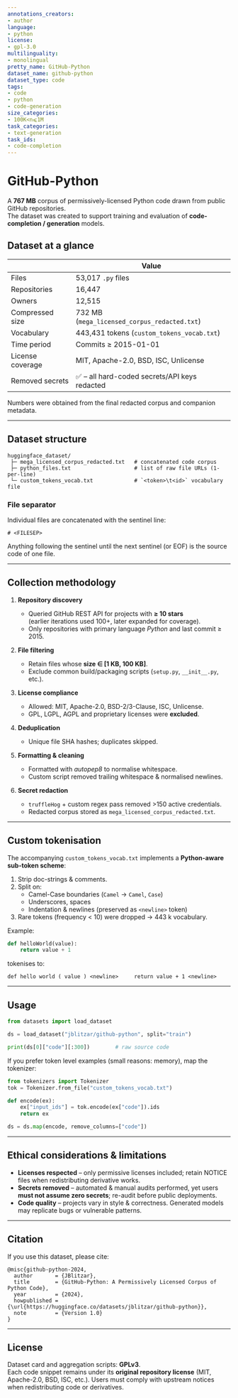 ```yaml
---
annotations_creators:
- author
language:
- python
license:
- gpl-3.0
multilinguality:
- monolingual
pretty_name: GitHub-Python
dataset_name: github-python
dataset_type: code
tags:
- code
- python
- code-generation
size_categories:
- 100K<n⩽1M
task_categories:
- text-generation
task_ids:
- code-completion
---
```


# GitHub-Python

A **767 MB** corpus of permissively-licensed Python code drawn from public GitHub repositories.  
The dataset was created to support training and evaluation of **code-completion / generation** models.

## Dataset at a glance

|                       | Value |
|-----------------------|-------|
| Files                 | 53,017 `.py` files |
| Repositories          | 16,447 |
| Owners                | 12,515 |
| Compressed size       | 732 MB (`mega_licensed_corpus_redacted.txt`) |
| Vocabulary            | 443,431 tokens (`custom_tokens_vocab.txt`) |
| Time period           | Commits ≥ 2015-01-01 |
| License coverage      | MIT, Apache-2.0, BSD, ISC, Unlicense |
| Removed secrets       | ✅ – all hard-coded secrets/API keys redacted |

Numbers were obtained from the final redacted corpus and companion metadata.

---

## Dataset structure

```
huggingface_dataset/
 ├─ mega_licensed_corpus_redacted.txt   # concatenated code corpus
 ├─ python_files.txt                    # list of raw file URLs (1-per-line)
 └─ custom_tokens_vocab.txt             # `<token>\t<id>` vocabulary file
```

### File separator

Individual files are concatenated with the sentinel line:

```
# <FILESEP>
```

Anything following the sentinel until the next sentinel (or EOF) is the source
code of one file.

---

## Collection methodology

1. **Repository discovery**  
   - Queried GitHub REST API for projects with **≥ 10 stars**  
     (earlier iterations used 100+, later expanded for coverage).  
   - Only repositories with primary language *Python* and last commit ≥ 2015.

2. **File filtering**  
   - Retain files whose **size ∈ [1 KB, 100 KB]**.  
   - Exclude common build/packaging scripts (`setup.py`, `__init__.py`, etc.).

3. **License compliance**  
   - Allowed: MIT, Apache-2.0, BSD-2/3-Clause, ISC, Unlicense.  
   - GPL, LGPL, AGPL and proprietary licenses were **excluded**.

4. **Deduplication**  
   - Unique file SHA hashes; duplicates skipped.

5. **Formatting & cleaning**  
   - Formatted with *autopep8* to normalise whitespace.  
   - Custom script removed trailing whitespace & normalised newlines.

6. **Secret redaction**  
   - `truffleHog` + custom regex pass removed >150 active credentials.  
   - Redacted corpus stored as `mega_licensed_corpus_redacted.txt`.

---

## Custom tokenisation

The accompanying `custom_tokens_vocab.txt` implements a **Python-aware
sub-token scheme**:

1. Strip doc-strings & comments.  
2. Split on:
   - Camel-Case boundaries (`Camel` → `Camel`, `Case`)
   - Underscores, spaces
   - Indentation & newlines (preserved as `<newline>` token)
3. Rare tokens (frequency < 10) were dropped → 443 k vocabulary.

Example:

```python
def helloWorld(value):
    return value + 1
```

tokenises to:

```
def hello world ( value ) <newline>     return value + 1 <newline>
```

---

## Usage

```python
from datasets import load_dataset

ds = load_dataset("jblitzar/github-python", split="train")

print(ds[0]["code"][:300])        # raw source code
```

If you prefer token level examples (small reasons: memory), map the tokenizer:

```python
from tokenizers import Tokenizer
tok = Tokenizer.from_file("custom_tokens_vocab.txt")

def encode(ex):
    ex["input_ids"] = tok.encode(ex["code"]).ids
    return ex

ds = ds.map(encode, remove_columns=["code"])
```

---

## Ethical considerations & limitations

* **Licenses respected** – only permissive licenses included; retain NOTICE
  files when redistributing derivative works.
* **Secrets removed** – automated & manual audits performed, yet users **must
  not assume zero secrets**; re-audit before public deployments.
* **Code quality** – projects vary in style & correctness. Generated models
  may replicate bugs or vulnerable patterns.

---

## Citation

If you use this dataset, please cite:

```
@misc{github-python-2024,
  author       = {JBlitzar},
  title        = {GitHub-Python: A Permissively Licensed Corpus of Python Code},
  year         = {2024},
  howpublished = {\url{https://huggingface.co/datasets/jblitzar/github-python}},
  note         = {Version 1.0}
}
```

---

## License

Dataset card and aggregation scripts: **GPLv3**.  
Each code snippet remains under its **original repository license** (MIT,
Apache-2.0, BSD, ISC, etc.). Users must comply with upstream notices when
redistributing code or derivatives.